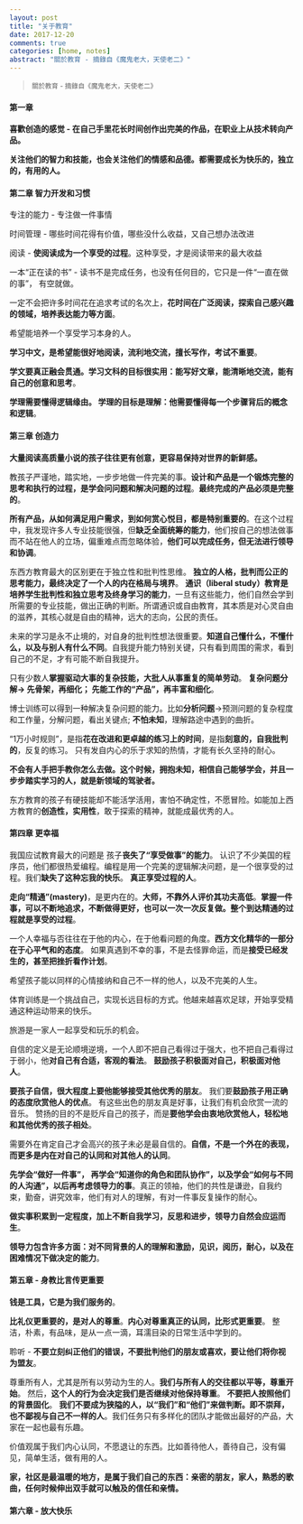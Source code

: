 ```yaml
---
layout: post
title: "关于教育"
date: 2017-12-20
comments: true
categories: [home, notes]
abstract: "關於教育 - 摘錄自《魔鬼老大，天使老二》"
---
```

> <small>關於教育 - 摘錄自《魔鬼老大，天使老二》</small> <br/> 

#### 第一章  
**喜歡创造的感觉 - 在自己手里花长时间创作出完美的作品，在职业上从技术转向产品。**

**关注他们的智力和技能，也会关注他们的情感和品德。都需要成长为快乐的，独立的，有用的人。**

#### 第二章 智力开发和习惯 
专注的能力 - 专注做一件事情 

时间管理 - 哪些时间花得有价值，哪些没什么收益，又自己想办法改进 

阅读 - **使阅读成为一个享受的过程**。这种享受，才是阅读带来的最大收益 

一本“正在读的书” - 读书不是完成任务，也没有任何目的，它只是一件“一直在做的事”， 有空就做。 

一定不会把许多时间花在追求考试的名次上，**花时间在广泛阅读，探索自己感兴趣的领域，培养表达能力等方面**。 

希望能培养一个享受学习本身的人。

**学习中文，是希望能很好地阅读，流利地交流，擅长写作，考试不重要**。

**学文要真正融会贯通。学习文科的目标很实用：能写好文章，能清晰地交流，能有自己的创意和思考**。 

**学理需要懂得逻辑缘由。 学理的目标是理解：他需要懂得每一个步骤背后的概念和逻辑**。 

#### 第三章 创造力

**大量阅读高质量小说的孩子往往更有创意，更容易保持对世界的新鲜感。**

教孩子严谨地，踏实地，一步步地做一件完美的事。**设计和产品是一个锻炼完整的思考和执行的过程，是学会问问题和解决问题的过程**。**最终完成的产品必须是完整的**。 

**所有产品，从如何满足用户需求，到如何赏心悦目，都是特别重要的**。在这个过程中，我发现许多人专业技能很强，但**缺乏全面统筹的能力**，他们按自己的想法做事而不站在他人的立场，偏重难点而忽略体验，**他们可以完成任务，但无法进行领导和协调**。

东西方教育最大的区别更在于独立性和批判性思维。 **独立的人格，批判而公正的思考能力，最终决定了一个人的内在格局与境界**。 **通识（liberal study）教育是培养学生批判性和独立思考及终身学习的能力**，一旦有这些能力，他们自然会学到所需要的专业技能，做出正确的判断。所谓通识或自由教育，其本质是对心灵自由的滋养，其核心就是自由的精神，远大的志向，公民的责任。

未来的学习是永不止境的，对自身的批判性想法很重要。**知道自己懂什么，不懂什么，以及与别人有什么不同**。自我提升能力特别关键，只有看到周围的需求，看到自己的不足，才有可能不断自我提升。

只有少数人**掌握驱动大事的复杂技能，大批人从事重复的简单劳动**。 **复杂问题分解-> 先骨架，再细化； 先能工作的“产品”，再丰富和细化**。

博士训练可以得到一种解决复杂问题的能力。比如**分析问题**->预测问题的复杂程度和工作量，分解问题，看出关键点; **不怕未知**，理解路途中遇到的曲折。

“1万小时规则”，是指**花在改进和更卓越的练习上的时间**，是指**刻意的，自我批判的**，反复的练习。 只有发自内心的乐于求知的热情，才能有长久坚持的耐心。 

**不会有人手把手教你怎么去做。这个时候，拥抱未知，相信自己能够学会，并且一步步踏实学习的人，就是新领域的驾驶者。**

东方教育的孩子有硬技能却不能活学活用，害怕不确定性，不愿冒险。如能加上西方教育的**创造性，实用性**，敢于探索的精神，就能成最优秀的人。 

#### 第四章 更幸福

我国应试教育最大的问题是 孩子**丧失了“享受做事”的能力**。 认识了不少美国的程序员，他们都很热爱编程。编程是用一个完美的逻辑解决问题，是一个很享受的过程。我们**缺失了这种忘我的快乐**。 **真正享受过程的人**。

**走向“精通”(mastery)**，是更内在的。**大师，不靠外人评价其功夫高低**。**掌握一件事，可以不断地追求，不断做得更好，也可以一次一次反复做。整个到达精通的过程就是享受的过程**。

一个人幸福与否往往在于他的内心，在于他看问题的角度。**西方文化精华的一部分在于心平气和的态度**。 如果真遇到不幸的事，不是去怪罪命运，而是**接受已经发生的，甚至把挫折看作计划**。

希望孩子能以同样的心情接纳和自己不一样的他人，以及不完美的人生。

体育训练是一个挑战自己，实现长远目标的方式。他越来越喜欢足球，开始享受精通这种运动带来的快乐。

旅游是一家人一起享受和玩乐的机会。

自信的定义是无论顺境逆境，一个人即不把自己看得过于强大，也不把自己看得过于弱小，他**对自己有合适，客观的看法**。 **鼓励孩子积极面对自己，积极面对他人**。

**要孩子自信，很大程度上要他能够接受其他优秀的朋友**。 我们要**鼓励孩子用正确的态度欣赏他人的优点**。 有这些出色的朋友真是好事，让我们有机会欣赏一流的音乐。 赞扬的目的不是贬斥自己的孩子，而是**要他学会由衷地欣赏他人，轻松地和其他优秀的孩子相处**。

需要外在肯定自己才会高兴的孩子未必是最自信的。**自信，不是一个外在的表现，而更多是内在对自己的认同和对其他人的认同**。

**先学会“做好一件事”， 再学会“知道你的角色和团队协作”，以及学会“如何与不同的人沟通”，以后再考虑领导力的事**。真正的领袖，他们的共性是谦逊，自我约束，勤奋，讲究效率，他们有对人的理解，有对一件事反复操作的耐心。 

**做实事积累到一定程度，加上不断自我学习，反思和进步，领导力自然会应运而生**。

**领导力包含许多方面：对不同背景的人的理解和激励，见识，阅历，耐心，以及在困难情况下做决定的能力**。

#### 第五章 - 身教比言传更重要

**钱是工具，它是为我们服务的**。

**比礼仪更重要的，是对人的尊重**。**内心对尊重真正的认同，比形式更重要**。 整洁，朴素，有品味，是从一点一滴，耳濡目染的日常生活中学到的。

聆听 - **不要立刻纠正他们的错误，不要批判他们的朋友或喜欢，要让他们将你视为盟友**。

尊重所有人，尤其是所有以劳动为生的人。**我们与所有人的交往都以平等，尊重开始**。 然后，**这个人的行为会决定我们是否继续对他保持尊重**。
**不要把人按照他们的背景固化**。 **我们不要成为狭隘的人，以“我们”和“他们”来做判断。即不崇拜，也不鄙视与自己不一样的人**。我们任务只有多样化的团队才能做出最好的产品，大家在一起也最有乐趣。

价值观属于我们内心认同，不愿退让的东西。比如善待他人，善待自己，没有偏见，简单生活，做有用的人。

**家，社区是最温暖的地方，是属于我们自己的东西：亲密的朋友，家人，熟悉的歌曲，任何时候伸出双手就可以触及的信任和亲情。**

#### 第六章 - 放大快乐 


